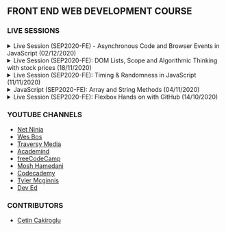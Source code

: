## FRONT END WEB DEVELOPMENT COURSE

### LIVE SESSIONS

<!-- DD/MM/YYYY -->
<!--
<details id="live-session-DD/MM/YYYY">
    <br>
    <summary>Live Session: TITLE (DD/MM/YYYY)</summary>
    <p>Recorded on: DD/MM/YYYY</p>
    <p>Presented by: <strong>Kostas Minaidis</strong></p>    
    <h4>Code</h4>
    <ul>
        <li><a href="/JavaScript/"></a></li>
    </ul>
    <h4>References</h4>
    <ul>
        <li>
            <a href=""></a>
        </li>
    </ul>
    <h4>Resources</h4>
    <ul>
        <li>
            <a href=""></a>
        </li>
    </ul>
    <h4>Exercises</h4>
    <ul>
        <li><a href="/JavaScript/"></a></li>
    </ul>
    <hr>
    <p><strong>Instructions:</strong> Fork this repo, create a branch for each exercise, work on the solution and make a Pull Request. Make sure to add your instructor(s) as collaborator(s) and mention them on the PRs.</p>
</details> 
-->

<!-- 02/12/2020 -->
<details id="live-session-02/12/2020">
    <br>
    <summary>Live Session (SEP2020-FE) - Asynchronous Code and Browser Events in JavaScript (02/12/2020)</summary>
    <p>Recorded on: 02/12/2020</p>
    <p>Presented by: <strong>Kostas Minaidis</strong></p>    
    <h4>Code</h4>
    <ul>
        <li>
            <a href="/JavaScript/Async-Code-and-Browser-Events">Code from the live session</a>
        </li>
    </ul>
    <h4>References</h4>
    <ul>
        <li>
            <a href="https://developer.mozilla.org/en-US/docs/Web/API/EventTarget/addEventListener">addEventListener at MDN</a>
        </li>
    </ul>
    <h4>Exercises</h4>
    <ul>
        <li><a href="/JavaScript/Async-Code-and-Browser-Events/trivia-quiz">Exercise</a></li>
    </ul>
    <hr>
    <p><strong>Instructions:</strong> Fork this repo, create a branch for each exercise, work on the solution and make a Pull Request. Make sure to add your instructor(s) as collaborator(s) and mention them on the PRs.</p>
</details> 

<!-- 18/11/2020 -->
<details id="live-session-18/11/2020">
    <br>
    <summary>Live Session (SEP2020-FE): DOM Lists, Scope and Algorithmic Thinking with stock prices (18/11/2020)</summary>
    <p>Recorded on: 18/11/2020</p>
    <p>Presented by: <strong>Kostas Minaidis</strong></p>    
    <h4>Code</h4>
    <ul>
        <li><a href="/JavaScript/Algorithmic-Thinking/DOM-Lists.html">Working with DOM Lists</a></li>
        <li><a href="/JavaScript/Algorithmic-Thinking/scope.js">Scope, Global and Local variables</a></li>
        <li><a href="/JavaScript/Algorithmic-Thinking/stock-prices.html">Working with stock prices (HTML)</a></li>
        <li><a href="/JavaScript/Algorithmic-Thinking/stock-prices.js">Working with stock prices (JS)</a></li>
    </ul>
    <h4>References</h4>
    <ul>
        <li>
            <a href="https://codepen.io/kostasx/full/pqvWPw">Visualizing Function Scope (hover over the functions to see each functions scope)</a>
        </li>
        <li>
            <a href="https://developer.mozilla.org/en-US/docs/Web/API/WindowOrWorkerGlobalScope/setTimeout">What does setTimeout returns?</a>
        </li>
        <li>
            <a href="https://stackoverflow.com/questions/3968593/how-can-i-set-multiple-css-styles-in-javascript#answer-3968772">How to apply multiple inline styles using the .style property?</a>
        </li>
    </ul>
    <!--
    <h4>Resources</h4>
    <ul>
        <li>
            <a href=""></a>
        </li>
    </ul>
    -->
    <h4>Exercises</h4>
    <ul>
        <li><a href="/JavaScript/Algorithmic-Thinking/README.md">Exercises</a></li>
    </ul>
    <hr>
    <p><strong>Instructions:</strong> Fork this repo, create a branch for each exercise, work on the solution and make a Pull Request. Make sure to add your instructor(s) as collaborator(s) and mention them on the PRs.</p>
</details> 

<!-- 11/11/2020 -->
<details id="live-session-11.11.2020">
    <br>
    <summary>Live Session (SEP2020-FE): Timing & Randomness in JavaScript (11/11/2020)</summary>
    <p>Recorded on: 11/11/2020</p>
    <p>Presented by: <strong>Kostas Minaidis</strong></p>    
    <h4>Code</h4>
    <ul>
        <li><a href="/JavaScript/Timing-and-Randomness/classes-and-ids.html">Classes and IDs in HTML</a></li>
        <li><a href="/JavaScript/Timing-and-Randomness/get-last-element-of-array.js">Getting the last element of an Array</a></li>
        <li><a href="/JavaScript/Timing-and-Randomness/randomness.html">Randomness</a></li>
        <li><a href="/JavaScript/Timing-and-Randomness/timing-functions.html">Timing functions</a></li>
    </ul>
    <h4>References</h4>
    <ul>
        <li>
            <a href="https://www.wikiwand.com/en/Hash_function">Hash Functions</a>
        </li>
        <li>
            <a href="https://stackoverflow.com/questions/7616461/generate-a-hash-from-string-in-javascript/22429679">Hash Functions in JavaScript</a>
        </li>
        <li>
            <a href="https://validator.w3.org/#validate_by_input">Detecting errors and validating code in HTML using the W3C validator.</a>
        </li>
        <li>
            <a href="https://developer.mozilla.org/en-US/docs/Web/API/Crypto/getRandomValues">Crypto.getRandomValues()</a> for getting cryptographically strong random values in JavaScript.
        </li>
        <li>
            <a href="/JavaScript/Timing-and-Randomness/console.assert.js">An example of using console.assert() to test our functions.</a>
        </li>
        <li>
            <a href="https://developer.mozilla.org/en-US/docs/Web/API/console/assert">console.assert();</a>
        </li>
        <li>
            <img src="/JavaScript/Timing-and-Randomness/function-floor-ceiling.svg" width="100%">
        </li>
        <li>
            <a href="https://developer.mozilla.org/en-US/docs/Web/JavaScript/Reference/Global_Objects/Object/keys">Object.keys()</a>
        </li>
        <li>
            <a href="https://developer.mozilla.org/en-US/docs/Web/JavaScript/Reference/Global_objects/Object/values">Object.values()</a>
        </li>
        <li>
            <a href="https://developer.mozilla.org/en-US/docs/Web/JavaScript/Reference/Global_Objects/Object/entries">Object.entries()</a>
        </li>
    </ul>
    <h4>Resources</h4>
    <ul>
        <li><a href="https://chrome.google.com/webstore/detail/grepper/amaaokahonnfjjemodnpmeenfpnnbkco/related?hl=en">The Grepper Chrome Extension</a></li>
        <li><a href="https://marketplace.visualstudio.com/items?itemName=mkaufman.HTMLHint">HTMLHint Extension for VSCode</a> (Can be used to validate our markup and spot errors such as duplicate ID values and more)</li>
    </ul>
    <h4>Exercises</h4>
    <ul>
        <li><a href="/JavaScript/Timing-and-Randomness/exercise-01-quiz-timer.html">Exercise #1: Quiz with Timer</a></li>
        <li>Create a web page that has a Pomodoro timer.</a></li>
        <li>Create a Countdown timer.</a></li>
    </ul>
    <hr>
    <p><strong>Instructions:</strong> Fork this repo, create a branch for each exercise, work on the solution and make a Pull Request. Make sure to add your instructor(s) as collaborator(s) and mention them on the PRs.</p>
</details> 

<!-- 04/11/2020 -->
<details id="js-array-and-string-methods">
    <br>
    <summary>JavaScript (SEP2020-FE): Array and String Methods (04/11/2020)</summary>
    <p>Recorded on: 04/11/2020</p>
    <p>Presented by: <strong>Kostas Minaidis</strong></p>    
    <h4>Code</h4>
    <ul>
        <li><a href="/JavaScript/Array-and-String-Methods/Arrays-and-String-Methods.html">Code from the session</a></li>
    </ul>
    <h4>Exercises</h4>
    <ul>
        <li><a href="/JavaScript/Array-and-String-Methods/exercise-01.js">Exercise 1: Re-arrange Array</a></li>
        <li><a href="/JavaScript/Array-and-String-Methods/exercise-02.js">Exercise 1: Unique array values</a></li>
    </ul>
    <hr>
    <p><strong>Instructions:</strong> Fork this repo, create a branch for each exercise, work on the solution and make a Pull Request. Make sure to add your instructor(s) as collaborator(s) and mention them on the PRs.</p>
</details> 

<!-- 14/10/2020 -->
<details id="live-session-14/10/2020">
    <br>
    <summary>Live Session (SEP2020-FE): Flexbox Hands on with GitHub (14/10/2020)</summary>
    <p>Recorded on: 14/10/2020</p>
    <p>Presented by: <strong>Kostas Minaidis</strong></p>    
    <h4>Learning Objectives</h4>
    <ul>
        <li>Loading Google Fonts</li>
        <li>Using the form and the input radio element</li>
        <li>Using Flexbox</li>
        <li>Centering block elements using margin: 0 auto;</li>
        <li>GitHub Workflow in a team environment</li>
        <li>CSS: border-radius</li>
    </ul>
    <h4>References</h4>
    <ul>
        <li>
            Pretty log output in git: <code>git log --pretty="%C(Yellow)%h  %C(reset)%ad (%C(Green)%cr%C(reset))%x09 %C(Cyan)%an: %C(reset)%s" -7</code>
        </li>
        <li>Console shortcuts for clearing line/console: <code>Ctrl+l, Ctrl+U</code></li>
        <li>
            <a href="https://stackoverflow.com/questions/572549/difference-between-git-add-a-and-git-add">What is the difference between git add -A and git add . ?</a>
        </li>
    </ul>
    <h4>Resources</h4>
    <ul>
        <li>
            <a href="https://github.com/SocialHackersAcademy/CSS-Exercise-Recreate-PowerUps">GitHub Repository</a>
        </li>
        <li>
            <a href="https://www.sitepoint.com/getting-started-git-team-environment/#resolving-conflicts">Resolving Conflicts in git</a>
        </li>
        <li>
            <a href=""></a>
        </li>
    </ul>
    <hr>
    <p><strong>Instructions:</strong> Fork this repo, create a branch for each exercise, work on the solution and make a Pull Request. Make sure to add your instructor(s) as collaborator(s) and mention them on the PRs.</p>
</details> 

### YOUTUBE CHANNELS

- [Net Ninja](https://www.youtube.com/c/TheNetNinja/videos)
- [Wes Bos](https://www.youtube.com/c/WesBos/videos)
- [Traversy Media](https://www.youtube.com/c/TraversyMedia/videos)
- [Academind](https://www.youtube.com/c/Academind/videos)
- [freeCodeCamp](https://www.youtube.com/c/Freecodecamp/videos)
- [Mosh Hamedani](https://www.youtube.com/c/programmingwithmosh/videos)
- [Codecademy](https://www.youtube.com/c/codecademy/videos)
- [Tyler Mcginnis](https://www.youtube.com/c/uidotdev/videos)
- [Dev Ed](https://www.youtube.com/c/DevEd/videos)

### CONTRIBUTORS

- [Cetin Cakiroglu](https://github.com/cetincakiroglu/)
